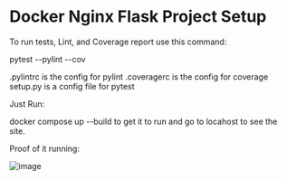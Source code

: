 # Docker Nginx Flask Project Setup

To run tests, Lint, and Coverage report use this command:

pytest  --pylint --cov

.pylintrc is the config for pylint
.coveragerc is the config for coverage
setup.py is a config file for pytest

Just Run:

docker compose up --build to get it to run and go to locahost to see the site.

Proof of it running:

![image](https://i.imgur.com/y2bxiaC.png)